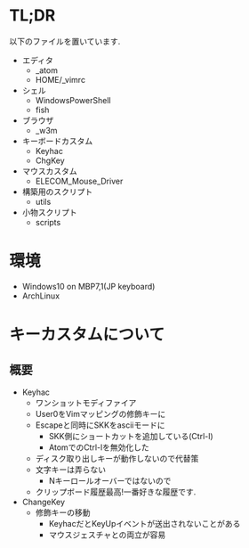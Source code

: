# TL;DR
以下のファイルを置いています.
+ エディタ
    + _atom
    + HOME/_vimrc
+ シェル
    + WindowsPowerShell
    + fish
+ ブラウザ
    + _w3m
+ キーボードカスタム
    + Keyhac
    + ChgKey
+ マウスカスタム
    + ELECOM_Mouse_Driver
+ 構築用のスクリプト
    + utils
+ 小物スクリプト
    + scripts

# 環境
+ Windows10 on MBP7,1(JP keyboard)
+ ArchLinux

# キーカスタムについて
## 概要
+ Keyhac
    + ワンショットモディファイア
    + User0をVimマッピングの修飾キーに
    + Escapeと同時にSKKをasciiモードに
        + SKK側にショートカットを追加している(Ctrl-l)
        + AtomでのCtrl-lを無効化した
    + ディスク取り出しキーが動作しないので代替策
    + 文字キーは弄らない
        + Nキーロールオーバーではないので
    + クリップボード履歴最高!一番好きな履歴です.
+ ChangeKey
    + 修飾キーの移動
        + KeyhacだとKeyUpイベントが送出されないことがある
        + マウスジェスチャとの両立が容易
